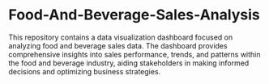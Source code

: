 # Food-And-Beverage-Sales-Analysis
This repository contains a data visualization dashboard focused on analyzing food and beverage sales data. The dashboard provides comprehensive insights into sales performance, trends, and patterns within the food and beverage industry, aiding stakeholders in making informed decisions and optimizing business strategies.
